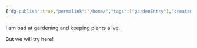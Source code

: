 ```yaml
---
{"dg-publish":true,"permalink":"/home/","tags":["gardenEntry"],"created":"2025-09-17T21:41:11.999-04:00","updated":"2025-09-17T21:53:57.708-04:00"}
---
```


I am bad at gardening and keeping plants alive.

But we will try here!